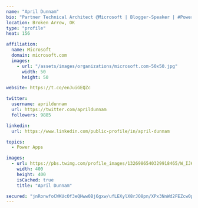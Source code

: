 ```yaml
---
name: "April Dunnam"
bio: "Partner Technical Architect @Microsoft | Blogger-Speaker | #PowerApps, #PowerAutomate, #Office365, #SharePoint | #WIT | #Karaoke Queen"
location: Broken Arrow, OK
type: "profile"
heat: 156

affiliation:
  name: Microsoft
  domain: microsoft.com
  images:
    - url: "/assets/images/organizations/microsoft.com-50x50.jpg"
      width: 50
      height: 50

website: https://t.co/enJuiGEQZc

twitter:
  username: aprildunnam
  url: https://twitter.com/aprildunnam
  followers: 9885

linkedin:
  url: https://www.linkedin.com/public-profile/in/april-dunnam

topics:
  - Power Apps

images:
  - url: https://pbs.twimg.com/profile_images/1326986540329918465/W_IJ6Ih2_400x400.jpg
    width: 400
    height: 400
    isCached: true
    title: "April Dunnam"

secured: "jnRonwfoCWKUcOf3eQHww0Bj6gxw/ufLEXylX8rJO8pn/XPx3NnWd2FEZcw0p9QgEJOxfRSlpU/igXC5QIGAJoauyJ4KV9Zo4ePIo4IV0bho+oRreq/Ln/c8cjNiqyROLYik3mDogPLtyHXZzZrAH1YGwhsU0lasGHyK1OaUJBzf+ZIEsIrJkQ8ojTG1giPkzRtxIZ4dDghJR8kmUnnsnD+Sb7+HUwlYHapdII0xiXhyccHQtogHcioMftfoGZ1N75PWcoaTqde6nWdRCMlazmOxKLNfWw5xVHpwpOge8wWZYQmzQyzIulXqatKZrZPzUlF/mCK5BwRCf9BSsnw8v89av2cDFNgyuOJZwRphMoHnwhhCy5+PKhzsV4CeWE7/mur9Z8z+vPKR3RR1sdFMQuTtUR9pjboS4FVrFBsWbyU=;G9qmOPg/Gw3VCTvIiCDHUw=="
---
```


